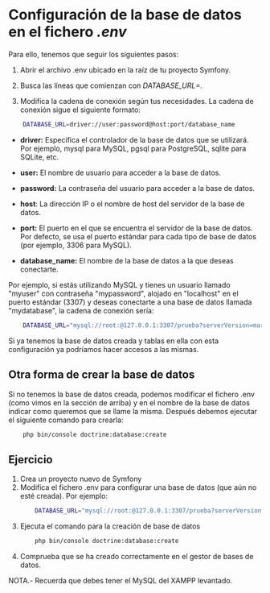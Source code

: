 # Configuración de la base de datos en el fichero *.env*

Para ello, tenemos que seguir los siguientes pasos:

1. Abrir el archivo .env ubicado en la raíz de tu proyecto Symfony.

2. Busca las líneas que comienzan con *DATABASE_URL=*.

3. Modifica la cadena de conexión según tus necesidades. La cadena de conexión sigue el siguiente formato:

```bash
    DATABASE_URL=driver://user:password@host:port/database_name
```
- **driver:** Especifica el controlador de la base de datos que se utilizará. Por ejemplo, mysql para MySQL, pgsql para PostgreSQL, sqlite para SQLite, etc.

- **user:** El nombre de usuario para acceder a la base de datos.

- **password:** La contraseña del usuario para acceder a la base de datos.

- **host**: La dirección IP o el nombre de host del servidor de la base de datos.

- **port:** El puerto en el que se encuentra el servidor de la base de datos. Por defecto, se usa el puerto estándar para cada tipo de base de datos (por ejemplo, 3306 para MySQL).

- **database_name:** El nombre de la base de datos a la que deseas conectarte.

Por ejemplo, si estás utilizando MySQL y tienes un usuario llamado "myuser" con contraseña "mypassword", alojado en "localhost" en el puerto estándar (3307) y deseas conectarte a una base de datos llamada "mydatabase", la cadena de conexión sería:

```bash
    DATABASE_URL="mysql://root:@127.0.0.1:3307/prueba?serverVersion=mariadb-10.5.8"
```

Si ya tenemos la base de datos creada y tablas en ella con esta configuración ya podríamos hacer accesos a las mismas. 

## Otra forma de crear la base de datos
Si no tenemos la base de datos creada, podemos modificar el fichero .env (como vimos en la sección de arriba) y en el nombre de la base de datos indicar como queremos que se llame la misma. Después debemos ejecutar el siguiente comando para crearla:

```bash
    php bin/console doctrine:database:create
```

## Ejercicio
1. Crea un proyecto nuevo de Symfony
2. Modifica el fichero .env para configurar una base de datos (que aún no esté creada). Por ejemplo:
   ```bash
       DATABASE_URL="mysql://root:@127.0.0.1:3307/prueba?serverVersion=mariadb-10.5.8"
   ```
4. Ejecuta el comando para la creación de base de datos
    ```bash
        php bin/console doctrine:database:create
    ```
5. Comprueba que se ha creado correctamente en el gestor de bases de datos.
   
NOTA.- Recuerda que debes tener el MySQL del XAMPP levantado. 
